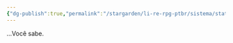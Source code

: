 ```yaml
---
{"dg-publish":true,"permalink":"/stargarden/li-re-rpg-ptbr/sistema/stats/stats-principais/defesa/","created":"2025-01-11T01:29:05.228-03:00","updated":"2025-01-12T02:33:26.909-03:00"}
---
```



…Você sabe.